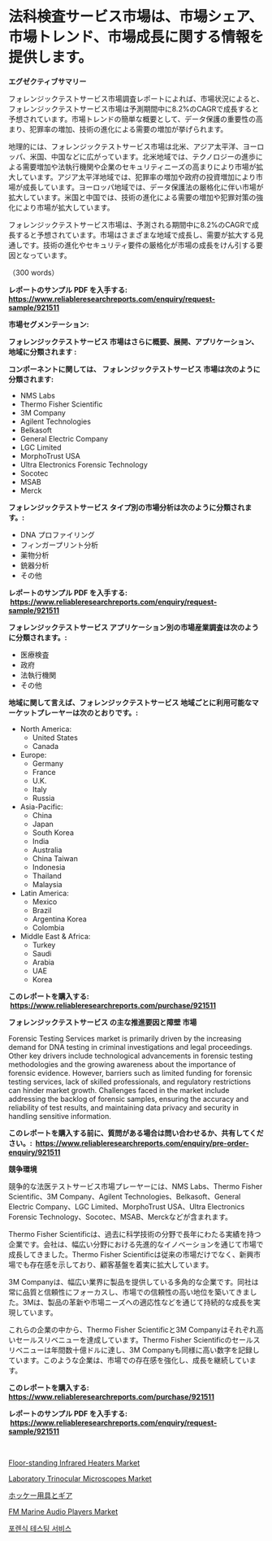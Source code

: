 <p><h1>法科検査サービス市場は、市場シェア、市場トレンド、市場成長に関する情報を提供します。</h1></p><p><strong>エグゼクティブサマリー</strong></p>
<p><p>フォレンジックテストサービス市場調査レポートによれば、市場状況によると、フォレンジックテストサービス市場は予測期間中に8.2%のCAGRで成長すると予想されています。市場トレンドの簡単な概要として、データ保護の重要性の高まり、犯罪率の増加、技術の進化による需要の増加が挙げられます。</p><p>地理的には、フォレンジックテストサービス市場は北米、アジア太平洋、ヨーロッパ、米国、中国などに広がっています。北米地域では、テクノロジーの進歩による需要増加や法執行機関や企業のセキュリティニーズの高まりにより市場が拡大しています。アジア太平洋地域では、犯罪率の増加や政府の投資増加により市場が成長しています。ヨーロッパ地域では、データ保護法の厳格化に伴い市場が拡大しています。米国と中国では、技術の進化による需要の増加や犯罪対策の強化により市場が拡大しています。</p><p>フォレンジックテストサービス市場は、予測される期間中に8.2%のCAGRで成長すると予想されています。市場はさまざまな地域で成長し、需要が拡大する見通しです。技術の進化やセキュリティ要件の厳格化が市場の成長をけん引する要因となっています。</p><p>（300 words）</p></p>
<p><strong>レポートのサンプル PDF を入手する: <a href="https://www.reliableresearchreports.com/enquiry/request-sample/921511">https://www.reliableresearchreports.com/enquiry/request-sample/921511</a></strong></p>
<p><strong>市場セグメンテーション:</strong></p>
<p><strong> フォレンジックテストサービス 市場はさらに概要、展開、アプリケーション、地域に分類されます :</strong></p>
<p><strong>コンポーネントに関しては、 フォレンジックテストサービス 市場は次のように分類されます: &nbsp;</strong></p>
<p><ul><li>NMS Labs</li><li>Thermo Fisher Scientific</li><li>3M Company</li><li>Agilent Technologies</li><li>Belkasoft</li><li>General Electric Company</li><li>LGC Limited</li><li>MorphoTrust USA</li><li>Ultra Electronics Forensic Technology</li><li>Socotec</li><li>MSAB</li><li>Merck</li></ul></p>
<p><strong> フォレンジックテストサービス タイプ別の市場分析は次のように分類されます。:</strong></p>
<p><ul><li>DNA プロファイリング</li><li>フィンガープリント分析</li><li>薬物分析</li><li>銃器分析</li><li>その他</li></ul></p>
<p><strong>レポートのサンプル PDF を入手する: &nbsp;<a href="https://www.reliableresearchreports.com/enquiry/request-sample/921511">https://www.reliableresearchreports.com/enquiry/request-sample/921511</a></strong></p>
<p><strong> フォレンジックテストサービス アプリケーション別の市場産業調査は次のように分類されます。:</strong></p>
<p><ul><li>医療検査</li><li>政府</li><li>法執行機関</li><li>その他</li></ul></p>
<p><strong>地域に関して言えば、フォレンジックテストサービス 地域ごとに利用可能なマーケットプレーヤーは次のとおりです。:</strong></p>
<p><ul>
    <li>
        North America:
        <ul>
            <li>United States</li>
            <li>Canada</li>
        </ul>
    </li>
    <li>
        Europe:
        <ul>
            <li>Germany</li>
            <li>France</li>
            <li>U.K.</li>
            <li>Italy</li>
            <li>Russia</li>
        </ul>
    </li>
    <li>
        Asia-Pacific:
        <ul>
            <li>China</li>
            <li>Japan</li>
            <li>South Korea</li>
            <li>India</li>
            <li>Australia</li>
            <li>China Taiwan</li>
            <li>Indonesia</li>
            <li>Thailand</li>
            <li>Malaysia</li>
        </ul>
    </li>
    <li>
        Latin America:
        <ul>
            <li>Mexico</li>
            <li>Brazil</li>
            <li>Argentina Korea</li>
            <li>Colombia</li>
        </ul>
    </li>
    <li>
        Middle East & Africa:
        <ul>
            <li>Turkey</li>
            <li>Saudi</li>
            <li>Arabia</li>
            <li>UAE</li>
            <li>Korea</li>
        </ul>
    </li>
    </ul></p>
<p><strong>このレポートを購入する: &nbsp;<a href="https://www.reliableresearchreports.com/purchase/921511">https://www.reliableresearchreports.com/purchase/921511</a></strong></p>
<p><strong>フォレンジックテストサービス の主な推進要因と障壁 市場</strong></p>
<p><p>Forensic Testing Services market is primarily driven by the increasing demand for DNA testing in criminal investigations and legal proceedings. Other key drivers include technological advancements in forensic testing methodologies and the growing awareness about the importance of forensic evidence. However, barriers such as limited funding for forensic testing services, lack of skilled professionals, and regulatory restrictions can hinder market growth. Challenges faced in the market include addressing the backlog of forensic samples, ensuring the accuracy and reliability of test results, and maintaining data privacy and security in handling sensitive information.</p></p>
<p><strong>このレポートを購入する前に、質問がある場合は問い合わせるか、共有してください。:&nbsp; <a href="https://www.reliableresearchreports.com/enquiry/pre-order-enquiry/921511">https://www.reliableresearchreports.com/enquiry/pre-order-enquiry/921511</a></strong></p>
<p><strong>競争環境</strong></p>
<p><p>競争的な法医テストサービス市場プレーヤーには、NMS Labs、Thermo Fisher Scientific、3M Company、Agilent Technologies、Belkasoft、General Electric Company、LGC Limited、MorphoTrust USA、Ultra Electronics Forensic Technology、Socotec、MSAB、Merckなどが含まれます。</p><p>Thermo Fisher Scientificは、過去に科学技術の分野で長年にわたる実績を持つ企業です。会社は、幅広い分野における先進的なイノベーションを通じて市場で成長してきました。Thermo Fisher Scientificは従来の市場だけでなく、新興市場でも存在感を示しており、顧客基盤を着実に拡大しています。</p><p>3M Companyは、幅広い業界に製品を提供している多角的な企業です。同社は常に品質と信頼性にフォーカスし、市場での信頼性の高い地位を築いてきました。3Mは、製品の革新や市場ニーズへの適応性などを通じて持続的な成長を実現しています。</p><p>これらの企業の中から、Thermo Fisher Scientificと3M Companyはそれぞれ高いセールスリベニューを達成しています。Thermo Fisher Scientificのセールスリベニューは年間数十億ドルに達し、3M Companyも同様に高い数字を記録しています。このような企業は、市場での存在感を強化し、成長を継続しています。</p></p>
<p><strong>このレポートを購入する: &nbsp; <a href="https://www.reliableresearchreports.com/purchase/921511">https://www.reliableresearchreports.com/purchase/921511</a></strong></p>
<p><strong>レポートのサンプル PDF を入手する: &nbsp;<a href="https://www.reliableresearchreports.com/enquiry/request-sample/921511">https://www.reliableresearchreports.com/enquiry/request-sample/921511</a></strong><strong></strong></p>
<p>&nbsp;</p>
<p><p><a href="https://issuu.com/reportprime-2/docs/floor-standing-infrared-heaters-market-size-2030.p">Floor-standing Infrared Heaters Market</a></p><p><a href="https://github.com/lubmix/Market-Research-Report-List-1/blob/main/laboratory-trinocular-microscopes-market.md">Laboratory Trinocular Microscopes Market</a></p><p><a href="https://github.com/mohamedbakry57/Market-Research-Report-List-2/blob/main/6298831182207.md">ホッケー用具とギア</a></p><p><a href="https://issuu.com/reportprime-2/docs/fm-marine-audio-players-market-size-2030.pptx">FM Marine Audio Players Market</a></p><p><a href="https://github.com/sougarounis/Market-Research-Report-List-2/blob/main/9083010182204.md">포렌식 테스팅 서비스</a></p></p>